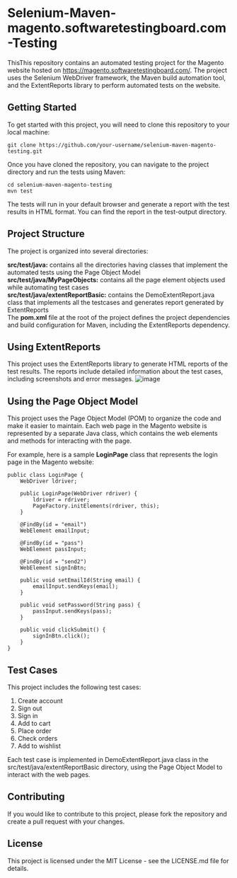 # Selenium-Maven-magento.softwaretestingboard.com-Testing
ThisThis repository contains an automated testing project for the Magento website hosted on https://magento.softwaretestingboard.com/. The project uses the Selenium WebDriver framework, the Maven build automation tool, and the ExtentReports library to perform automated tests on the website.

## Getting Started
To get started with this project, you will need to clone this repository to your local machine:
```
git clone https://github.com/your-username/selenium-maven-magento-testing.git
```
Once you have cloned the repository, you can navigate to the project directory and run the tests using Maven:

```
cd selenium-maven-magento-testing
mvn test
```

The tests will run in your default browser and generate a report with the test results in HTML format. You can find the report in the test-output directory.

## Project Structure
The project is organized into several directories:

__src/test/java:__ contains all the directories having classes that implement the automated tests using the Page Object Model  
__src/test/java/MyPageObjects:__ contains all the page element objects used while automating test cases  
__src/test/java/extentReportBasic:__ contains the DemoExtentReport.java class that implements all the testcases and generates report generated by ExtentReports  
The __pom.xml__ file at the root of the project defines the project dependencies and build configuration for Maven, including the ExtentReports dependency.  

## Using ExtentReports
This project uses the ExtentReports library to generate HTML reports of the test results. The reports include detailed information about the test cases, including screenshots and error messages.
![image](https://user-images.githubusercontent.com/79694635/234108426-b3d871be-a10a-41da-adaf-186a1bf19020.png)  

## Using the Page Object Model
This project uses the Page Object Model (POM) to organize the code and make it easier to maintain. Each web page in the Magento website is represented by a separate Java class, which contains the web elements and methods for interacting with the page.

For example, here is a sample __LoginPage__ class that represents the login page in the Magento website:

```
public class LoginPage {
	WebDriver ldriver;

	public LoginPage(WebDriver rdriver) {
		ldriver = rdriver;
		PageFactory.initElements(rdriver, this);
	}

	@FindBy(id = "email")
	WebElement emailInput;

	@FindBy(id = "pass")
	WebElement passInput;

	@FindBy(id = "send2")
	WebElement signInBtn;

	public void setEmailId(String email) {
		emailInput.sendKeys(email);
	}

	public void setPassword(String pass) {
		passInput.sendKeys(pass);
	}

	public void clickSubmit() {
		signInBtn.click();
	}
}
```


## Test Cases
This project includes the following test cases:

1. Create account
2. Sign out
3. Sign in
4. Add to cart
5. Place order
6. Check orders
7. Add to wishlist

Each test case is implemented in DemoExtentReport.java class in the src/test/java/extentReportBasic directory, using the Page Object Model to interact with the web pages.

## Contributing

If you would like to contribute to this project, please fork the repository and create a pull request with your changes.

## License

This project is licensed under the MIT License - see the LICENSE.md file for details.

